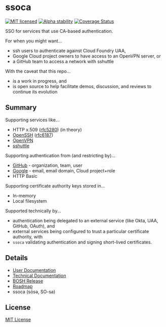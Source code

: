 # ssoca

[![MIT licensed](https://img.shields.io/badge/license-MIT-blue.svg)](LICENSE)
[![Alpha stability](https://img.shields.io/badge/stability-alpha-yellow.svg)](#development)
[![Coverage Status](https://coveralls.io/repos/github/dpb587/ssoca/badge.svg?branch=master)](https://coveralls.io/github/dpb587/ssoca)

SSO for services that use CA-based authentication.

For when you might want...

 * ssh users to authenticate against Cloud Foundry UAA,
 * Google Cloud project owners to have access to an OpenVPN server, or
 * a GitHub team to access a network with sshuttle

With the caveat that this repo...

 * is a work in progress, and
 * is open source to help facilitate demos, discussion, and reviews to continue its evolution


## Summary

Supporting services like...

 * HTTP x.509 ([rfc5280](https://tools.ietf.org/html/rfc5280)) (in theory)
 * [OpenSSH](https://www.openssh.com/) ([rfc6187](https://tools.ietf.org/html/rfc6187))
 * [OpenVPN](https://openvpn.net/)
 * [sshuttle](https://github.com/apenwarr/sshuttle)

Supporting authentication from (and restricting by)...

 * [GitHub](https://github.com/) - organization, team, user
 * [Google](https://www.google.com/) - email, email domain, Cloud project+role
 * HTTP Basic

Supporting certificate authority keys stored in...

 * In-memory
 * Local filesystem

Supported technically by...

 * authentication being delegated to an external service (like Okta, UAA, GitHub, OAuth), and
 * external services being configured to trust a particular certificate authority, with
 * `ssoca` validating authentication and signing short-lived certificates.


## Details

 * [User Documentation](docs)
 * [Technical Documentation](https://godoc.org/github.com/dpb587/ssoca)
 * [BOSH Release](https://github.com/dpb587/ssoca-bosh-release)
 * [Roadmap](https://trello.com/b/LEu5Crqw/ssoca)
 * ssoca (s&#x014D;s&#x0259;, SO-sa)


## License

[MIT License](LICENSE)
